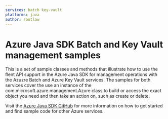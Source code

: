 ```yaml
---
services: batch key-vault
platforms: java
author: routlaw
---
```


# Azure Java SDK Batch and Key Vault management samples

This is a set of sample classes and methods that illustrate how to use the flent API support in the Azure Java SDK  for management operations with the Azuzre Batch and Azure Key Vault services. The samples for both services cover the use an instance of the com.microsoft.azure.management.Azure class to build or access the exact object you need and then take an action on, such as create or delete.

Visit the [Azure Java SDK GitHub](https://github.com/Azure/azure-sdk-for-java) for more information on how to get started and find sample code for other Azure services.


